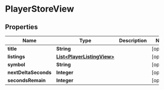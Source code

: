 

# PlayerStoreView


## Properties

| Name | Type | Description | Notes |
|------------ | ------------- | ------------- | -------------|
|**title** | **String** |  |  [optional] |
|**listings** | [**List&lt;PlayerListingView&gt;**](PlayerListingView.md) |  |  [optional] |
|**symbol** | **String** |  |  [optional] |
|**nextDeltaSeconds** | **Integer** |  |  [optional] |
|**secondsRemain** | **Integer** |  |  [optional] |




